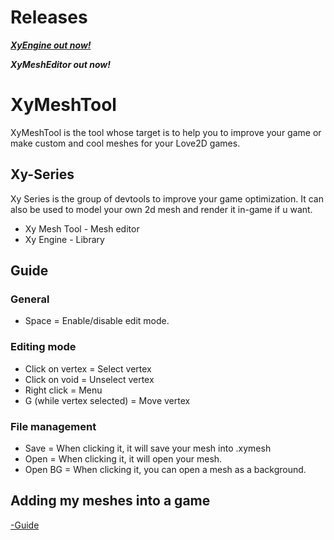# Releases
[***XyEngine out now!***](https://github.com/IUrixl/Xy-Engine "Direct link")

***XyMeshEditor out now!***


# XyMeshTool
XyMeshTool is the tool whose target is to help you to improve your game or make custom and cool meshes for your Love2D games.

## Xy-Series
Xy Series is the group of devtools to improve your game optimization. It can also be used to model your own 2d mesh and render it in-game if u want.
  - Xy Mesh Tool - Mesh editor
  - Xy Engine - Library

## Guide
### General
  - Space = Enable/disable edit mode.

### Editing mode
  - Click on vertex = Select vertex
  - Click on void = Unselect vertex
  - Right click = Menu
  - G (while vertex selected) = Move vertex

### File management
  - Save = When clicking it, it will save your mesh into .xymesh
  - Open = When clicking it, it will open your mesh.
  - Open BG = When clicking it, you can open a mesh as a background.
## Adding my meshes into a game
[-Guide](https://github.com/IUrixl/Xy-Engine "Direct link")
